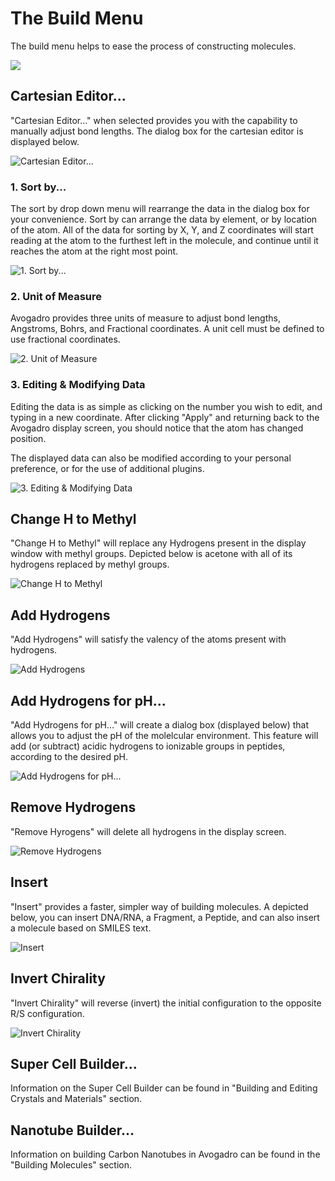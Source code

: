 # The Build Menu

The build menu helps to ease the process of constructing molecules.

![][1]

[1]: images/4-build-menu/94aeecab-a6e9-48e8-9ad5-73900d9e549a.png

## Cartesian Editor...

"Cartesian Editor..." when selected provides you with the capability to manually adjust bond lengths. The dialog box for the cartesian editor is displayed below.

![Cartesian Editor...][2]

[2]: images/4-build-menu/cartesian-editor.png

### 1. Sort by...

The sort by drop down menu will rearrange the data in the dialog box for your convenience. Sort by can arrange the data by element, or by location of the atom. All of the data for sorting by X, Y, and Z coordinates will start reading at the atom to the furthest left in the molecule, and continue until it reaches the atom at the right most point.

![1. Sort by...][3]

[3]: images/4-build-menu/1-sort-by.png

### 2. Unit of Measure

Avogadro provides three units of measure to adjust bond lengths, Angstroms, Bohrs, and Fractional coordinates. A unit cell must be defined to use fractional coordinates.

![2. Unit of Measure][4]

[4]: images/4-build-menu/2-unit-of-measure.png

### 3. Editing & Modifying Data

Editing the data is as simple as clicking on the number you wish to edit, and typing in a new coordinate. After clicking "Apply" and returning back to the Avogadro display screen, you should notice that the atom has changed position.

The displayed data can also be modified according to your personal preference, or for the use of additional plugins.

![3. Editing &amp; Modifying Data][5]

[5]: images/4-build-menu/3-editing--amp--modifying-data.png

## Change H to Methyl

"Change H to Methyl" will replace any Hydrogens present in the display window with methyl groups. Depicted below is acetone with all of its hydrogens replaced by methyl groups.

![Change H to Methyl][6]

[6]: images/4-build-menu/change-h-to-methyl.png

## Add Hydrogens

"Add Hydrogens" will satisfy the valency of the atoms present with hydrogens.

![Add Hydrogens][7]

[7]: images/4-build-menu/add-hydrogens.png

## Add Hydrogens for pH...

"Add Hydrogens for pH..." will create a dialog box (displayed below) that allows you to adjust the pH of the molelcular environment. This feature will add (or subtract) acidic hydrogens to ionizable groups in peptides, according to the desired pH.

![Add Hydrogens for pH...][8]

[8]: images/4-build-menu/add-hydrogens-for-ph.png

## Remove Hydrogens

"Remove Hyrogens" will delete all hydrogens in the display screen.

![Remove Hydrogens][9]

[9]: images/4-build-menu/remove-hydrogens.png

## Insert

"Insert" provides a faster, simpler way of building molecules. A depicted below, you can insert DNA/RNA, a Fragment, a Peptide, and can also insert a molecule based on SMILES text.

![Insert][10]

[10]: images/4-build-menu/insert.png

## Invert Chirality

"Invert Chirality" will reverse (invert) the initial configuration to the opposite R/S configuration.

![Invert Chirality][11]

[11]: images/4-build-menu/invert-chirality.png

## Super Cell Builder...

Information on the Super Cell Builder can be found in "Building and Editing Crystals and Materials" section.

## Nanotube Builder...

Information on building Carbon Nanotubes in Avogadro can be found in the "Building Molecules" section.